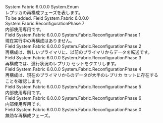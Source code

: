 <Type Name="ReconfigurationPhase" FullName="System.Fabric.ReconfigurationPhase">
  <TypeSignature Language="C#" Value="public enum ReconfigurationPhase" />
  <TypeSignature Language="ILAsm" Value=".class public auto ansi sealed ReconfigurationPhase extends System.Enum" />
  <TypeSignature Language="DocId" Value="T:System.Fabric.ReconfigurationPhase" />
  <TypeSignature Language="VB.NET" Value="Public Enum ReconfigurationPhase" />
  <TypeSignature Language="F#" Value="type ReconfigurationPhase = " />
  <AssemblyInfo>
    <AssemblyName>System.Fabric</AssemblyName>
    <AssemblyVersion>6.0.0.0</AssemblyVersion>
  </AssemblyInfo>
  <Base>
    <BaseTypeName>System.Enum</BaseTypeName>
  </Base>
  <Docs>
    <summary>
            レプリカの再構成フェーズを表します。
            </summary>
    <remarks>To be added.</remarks>
  </Docs>
  <Members>
    <Member MemberName="AbortPhaseZero">
      <MemberSignature Language="C#" Value="AbortPhaseZero" />
      <MemberSignature Language="ILAsm" Value=".field public static literal valuetype System.Fabric.ReconfigurationPhase AbortPhaseZero = int32(7)" />
      <MemberSignature Language="DocId" Value="F:System.Fabric.ReconfigurationPhase.AbortPhaseZero" />
      <MemberSignature Language="VB.NET" Value="AbortPhaseZero" />
      <MemberSignature Language="F#" Value="AbortPhaseZero = 7" Usage="System.Fabric.ReconfigurationPhase.AbortPhaseZero" />
      <MemberType>Field</MemberType>
      <AssemblyInfo>
        <AssemblyName>System.Fabric</AssemblyName>
        <AssemblyVersion>6.0.0.0</AssemblyVersion>
      </AssemblyInfo>
      <ReturnValue>
        <ReturnType>System.Fabric.ReconfigurationPhase</ReturnType>
      </ReturnValue>
      <MemberValue>7</MemberValue>
      <Docs>
        <summary>
            内部使用専用です。
            </summary>
      </Docs>
    </Member>
    <Member MemberName="None">
      <MemberSignature Language="C#" Value="None" />
      <MemberSignature Language="ILAsm" Value=".field public static literal valuetype System.Fabric.ReconfigurationPhase None = int32(1)" />
      <MemberSignature Language="DocId" Value="F:System.Fabric.ReconfigurationPhase.None" />
      <MemberSignature Language="VB.NET" Value="None" />
      <MemberSignature Language="F#" Value="None = 1" Usage="System.Fabric.ReconfigurationPhase.None" />
      <MemberType>Field</MemberType>
      <AssemblyInfo>
        <AssemblyName>System.Fabric</AssemblyName>
        <AssemblyVersion>6.0.0.0</AssemblyVersion>
      </AssemblyInfo>
      <ReturnValue>
        <ReturnType>System.Fabric.ReconfigurationPhase</ReturnType>
      </ReturnValue>
      <MemberValue>1</MemberValue>
      <Docs>
        <summary>
            現在実行中の再構成はありません。
            </summary>
      </Docs>
    </Member>
    <Member MemberName="Phase0">
      <MemberSignature Language="C#" Value="Phase0" />
      <MemberSignature Language="ILAsm" Value=".field public static literal valuetype System.Fabric.ReconfigurationPhase Phase0 = int32(2)" />
      <MemberSignature Language="DocId" Value="F:System.Fabric.ReconfigurationPhase.Phase0" />
      <MemberSignature Language="VB.NET" Value="Phase0" />
      <MemberSignature Language="F#" Value="Phase0 = 2" Usage="System.Fabric.ReconfigurationPhase.Phase0" />
      <MemberType>Field</MemberType>
      <AssemblyInfo>
        <AssemblyName>System.Fabric</AssemblyName>
        <AssemblyVersion>6.0.0.0</AssemblyVersion>
      </AssemblyInfo>
      <ReturnValue>
        <ReturnType>System.Fabric.ReconfigurationPhase</ReturnType>
      </ReturnValue>
      <MemberValue>2</MemberValue>
      <Docs>
        <summary>
            再構成は、新しいプライマリに、以前のプライマリからデータを転送です。
            </summary>
      </Docs>
    </Member>
    <Member MemberName="Phase1">
      <MemberSignature Language="C#" Value="Phase1" />
      <MemberSignature Language="ILAsm" Value=".field public static literal valuetype System.Fabric.ReconfigurationPhase Phase1 = int32(3)" />
      <MemberSignature Language="DocId" Value="F:System.Fabric.ReconfigurationPhase.Phase1" />
      <MemberSignature Language="VB.NET" Value="Phase1" />
      <MemberSignature Language="F#" Value="Phase1 = 3" Usage="System.Fabric.ReconfigurationPhase.Phase1" />
      <MemberType>Field</MemberType>
      <AssemblyInfo>
        <AssemblyName>System.Fabric</AssemblyName>
        <AssemblyVersion>6.0.0.0</AssemblyVersion>
      </AssemblyInfo>
      <ReturnValue>
        <ReturnType>System.Fabric.ReconfigurationPhase</ReturnType>
      </ReturnValue>
      <MemberValue>3</MemberValue>
      <Docs>
        <summary>
            再構成では、進行状況のレプリカ セットをクエリします。
            </summary>
      </Docs>
    </Member>
    <Member MemberName="Phase2">
      <MemberSignature Language="C#" Value="Phase2" />
      <MemberSignature Language="ILAsm" Value=".field public static literal valuetype System.Fabric.ReconfigurationPhase Phase2 = int32(4)" />
      <MemberSignature Language="DocId" Value="F:System.Fabric.ReconfigurationPhase.Phase2" />
      <MemberSignature Language="VB.NET" Value="Phase2" />
      <MemberSignature Language="F#" Value="Phase2 = 4" Usage="System.Fabric.ReconfigurationPhase.Phase2" />
      <MemberType>Field</MemberType>
      <AssemblyInfo>
        <AssemblyName>System.Fabric</AssemblyName>
        <AssemblyVersion>6.0.0.0</AssemblyVersion>
      </AssemblyInfo>
      <ReturnValue>
        <ReturnType>System.Fabric.ReconfigurationPhase</ReturnType>
      </ReturnValue>
      <MemberValue>4</MemberValue>
      <Docs>
        <summary>
            再構成は、現在のプライマリからのデータが大半のレプリカ セットに存在することを確認します。
            </summary>
      </Docs>
    </Member>
    <Member MemberName="Phase3">
      <MemberSignature Language="C#" Value="Phase3" />
      <MemberSignature Language="ILAsm" Value=".field public static literal valuetype System.Fabric.ReconfigurationPhase Phase3 = int32(5)" />
      <MemberSignature Language="DocId" Value="F:System.Fabric.ReconfigurationPhase.Phase3" />
      <MemberSignature Language="VB.NET" Value="Phase3" />
      <MemberSignature Language="F#" Value="Phase3 = 5" Usage="System.Fabric.ReconfigurationPhase.Phase3" />
      <MemberType>Field</MemberType>
      <AssemblyInfo>
        <AssemblyName>System.Fabric</AssemblyName>
        <AssemblyVersion>6.0.0.0</AssemblyVersion>
      </AssemblyInfo>
      <ReturnValue>
        <ReturnType>System.Fabric.ReconfigurationPhase</ReturnType>
      </ReturnValue>
      <MemberValue>5</MemberValue>
      <Docs>
        <summary>
            内部使用専用です。
            </summary>
      </Docs>
    </Member>
    <Member MemberName="Phase4">
      <MemberSignature Language="C#" Value="Phase4" />
      <MemberSignature Language="ILAsm" Value=".field public static literal valuetype System.Fabric.ReconfigurationPhase Phase4 = int32(6)" />
      <MemberSignature Language="DocId" Value="F:System.Fabric.ReconfigurationPhase.Phase4" />
      <MemberSignature Language="VB.NET" Value="Phase4" />
      <MemberSignature Language="F#" Value="Phase4 = 6" Usage="System.Fabric.ReconfigurationPhase.Phase4" />
      <MemberType>Field</MemberType>
      <AssemblyInfo>
        <AssemblyName>System.Fabric</AssemblyName>
        <AssemblyVersion>6.0.0.0</AssemblyVersion>
      </AssemblyInfo>
      <ReturnValue>
        <ReturnType>System.Fabric.ReconfigurationPhase</ReturnType>
      </ReturnValue>
      <MemberValue>6</MemberValue>
      <Docs>
        <summary>
            内部使用専用です。
            </summary>
      </Docs>
    </Member>
    <Member MemberName="Unknown">
      <MemberSignature Language="C#" Value="Unknown" />
      <MemberSignature Language="ILAsm" Value=".field public static literal valuetype System.Fabric.ReconfigurationPhase Unknown = int32(0)" />
      <MemberSignature Language="DocId" Value="F:System.Fabric.ReconfigurationPhase.Unknown" />
      <MemberSignature Language="VB.NET" Value="Unknown" />
      <MemberSignature Language="F#" Value="Unknown = 0" Usage="System.Fabric.ReconfigurationPhase.Unknown" />
      <MemberType>Field</MemberType>
      <AssemblyInfo>
        <AssemblyName>System.Fabric</AssemblyName>
        <AssemblyVersion>6.0.0.0</AssemblyVersion>
      </AssemblyInfo>
      <ReturnValue>
        <ReturnType>System.Fabric.ReconfigurationPhase</ReturnType>
      </ReturnValue>
      <MemberValue>0</MemberValue>
      <Docs>
        <summary>
            無効な再構成フェーズ。
            </summary>
      </Docs>
    </Member>
  </Members>
</Type>